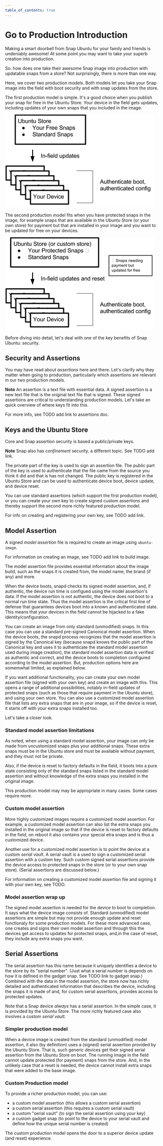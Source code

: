 ```yaml
---
table_of_contents: true
---
```

# Go to Production Introduction

Making a smart doorbell from Snap Ubuntu for your family and friends is undeniably awesome! At some point you may want to take your superb creation into production. 


So: how does one take their awesome Snap image into production with updatable snaps from a store? Not surprisingly, there is more than one way. 

Here, we cover two production models. Both models let you take your Snap image into the field with boot security and with snap updates from the store.

The first production model is simple. It's a good choice when you publish your snap for free in the Ubuntu Store. Your device in the field gets updates, including updates of your own snaps that you included in the image.

!["Simple Production Model"](../../../media/production-model-simple.png)

The second production model fits when you have protected snaps in the image, for example snaps that are available in the Ubuntu Store (or your own store) for payment but that are installed in your image and you want to be updated for free on your devices.

!["Richer Production Model"](../../../media/production-model-rich.png)

Before diving into detail, let's deal with one of the key benefits of Snap Ubuntu: security.

## Security and Assertions

You may have read about _assertions_ here and there. Let's clarify why they matter when going to production, particularly which assertions are relevant in our two production models.

**Note** An assertion is a text file with essential data. A signed assertion is a new text file that is the original text file that is signed. These signed assertions are critical to understanding production models. Let's take an quick overview of where keys fit into this.

For more info, see TODO add link to assertions doc.

## Keys and the Ubuntu Store
 
Core and Snap assertion security is based a public/private keys. 

**Note** Snap also has _confinement_ security, a different topic. See TODO add link.

The private part of the key is used to sign an assertion file. The public part of the key is used to authenticate that the file came from the source you think it did and that is has not changed. The public key is registered in the Ubuntu Store and can be used to authenticate device boot, device update, and device reset.

You can use standard assertions (which support the first production model), or you can create your own key to create signed custom assertions and thereby support the second more richly featured production model.

For info on creating and registering your own key, see TODO add link.

## Model Assertion

A signed _model assertion_ file is required to create an image using `ubuntu-image`. 

For information on creating an image, see TODO add link to build image.

The model assertion file provides essential information about the image build, such as the snaps it is created from, the model name, the brand (if any) and more.

When the device boots, snapd checks its signed model assertion, and, if authentic, the device run time is configued using the model assertion's data. If the model assertion is not authentic, the device does not boot to a normal run time state. Thus the model assertion is the critical first line of defense that guarantees devices boot into a known and authenticated state. This means that _your_ devices in the field cannot be hijacked to a fake identity/configuration.

You can create an image from only standard (unmodified) snaps. In this case you can use a standard pre-signed Canonical model assertion. When the device boots, the snapd process recognizes that the model assertion is signed by the Canonical key (because snapd knows the public part of the Canonical key and uses it to authenticate the standard model assertion used during image creation), the standard model assertion data is verified as authentic and correct, and the device boots to completion configured according to the model assertion. But, production options here are somemwhat limited, as explained below.

If you want additional functionality, you can create your own model assertion file (signed with your own key) and create an image with this. This opens a range of additional possibilities, notably in-field updates of protected snaps (such as those that require payment in the Ubuntu store), and using your own store. You can also use a customized model assertion file that lists any extra snaps that are in your image, so if the device is reset, it starts off with your extra snaps installed too.

Let's take a closer look.

### Standard model assertion limitations

As noted, when using a standard model assertion, your image can only be made from uncustomized snaps plus your additional snaps. These extra snaps must be in the Ubuntu store and must be available without payment, and they must not be private.

Also, if the device is reset to factory defaults in the field, it boots into a pure state consisting only of the standard snaps listed in the standard model assertion and without knowledge of the extra snaps you installed in the original image. 

This production model may may be appropriate in many cases. Some cases require more. 

### Custom model assertion

More highly customized images require a customized model assertion. For example, a customized model assertion can also list the extra snaps you installed in the original image so that if the device is reset to factory defaults in the field, on reboot it also contains your special etra snaps and is thus a customized device.
 
Another use for a customized model assertion is to point the device at a custom _serial vault_. A serial vault is a used to sign a customized serial assertion with a custom key. Such custom signed serial assertions provide the device access to protected snaps in the store (or to your own snap store). (Serial assertions are discussed below.)

For information on creating a customized model assertion file and signing it with your own key, see TODO.

### Model assertion wrap up

The signed model assertion is needed for the device to boot to completion. It says what the device image consists of. Standard (unmodified) model assertions are simple but may not provide enough update and reset functionaly for some production models. For these more advanced case, one creates and signs their own model assertion and through this the devices get access to updates for protected snaps, and,in the case of reset, they include any extra snaps you want.

## Serial Assertions

The serial assertion has this name because it uniquely identifies a device to the store by its "serial number". (Just what a serial number is depends on how it is defined in the gadget snap. See TODO link to gadget snap.) Combined with the data in the model assertion, the store now has richly detailed and authenticated information that describes the device, including the snaps it is made of and, for custom serial assertions, provides access to protected updates.

Note that a Snap device _always_ has a serial assertion. In the simple case, it is provided by the Ubuntu Store. The more richly featured case also involves a custom _serial vault_.

### Simpler production model

When a device image is created from the standard (unmodified) model assertion, it also (by definition) uses a (signed) serial assertion provided by the Ubuntu Store. That is, such generic devices get their signed serial assertion from the Ubuntu Store on boot. The running image in the field cannot update protected (for payment) snaps from the store. And, in the unlikely case that a reset is needed, the device cannot install extra snaps that were added to the base image.

### Custom Production model

To provide a richer production model, you can use:

* a custom model assertion (this allows a custom serial assertion)
* a custom serial assertion (this requires a custom serial vault)
* a custom "serial vault" (to sign the serial assertion using your key)
* a custom gadget snap (to point to the device to your serial vault and define how the unique serial number is created)

The custom production model opens the door to a superior device update (and reset) experience.

